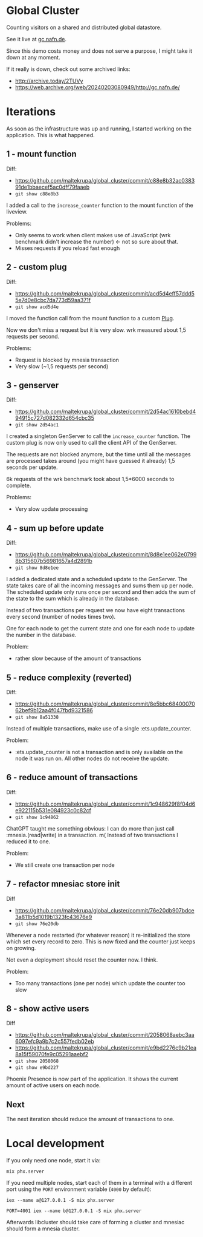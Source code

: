 # Global Cluster

Counting visitors on a shared and distributed global datastore.

See it live at [gc.nafn.de](http://gc.nafn.de).

Since this demo costs money and does not serve a purpose, I might take it down
at any moment.

If it really is down, check out some archived links:
- http://archive.today/2TUVy
- https://web.archive.org/web/20240203080949/http://gc.nafn.de/

# Iterations

As soon as the infrastructure was up and running, I started working on the
application. This is what happened.

## 1 - mount function

Diff:
- https://github.com/maltekrupa/global_cluster/commit/c88e8b32ac038391de1bbaecef5ac0dff79faaeb
- `git show c88e8b3`

I added a call to the `increase_counter` function to the mount function of the liveview.

Problems:
- Only seems to work when client makes use of JavaScript (wrk benchmark didn't increase the number) <- not so sure about that.
- Misses requests if you reload fast enough

## 2 - custom plug

Diff:
- https://github.com/maltekrupa/global_cluster/commit/acd5d4eff57ddd55e7d0e8cbc7da773d59aa371f
- `git show acd5d4e`

I moved the function call from the mount function to a custom [Plug](https://hexdocs.pm/phoenix/plug.html).

Now we don't miss a request but it is very slow. wrk measured about 1,5 requests per second.

Problems:
- Request is blocked by mnesia transaction
- Very slow (~1,5 requests per second)

## 3 - genserver

Diff:
- https://github.com/maltekrupa/global_cluster/commit/2d54ac1610bebd494915c727d082332d654cbc35
- `git show 2d54ac1`

I created a singleton GenServer to call the `increase_counter` function. The custom plug is now only used to call the client API of the GenServer.

The requests are not blocked anymore, but the time until all the messages are processed takes around (you might have guessed it already) 1,5 seconds per update.

6k requests of the wrk benchmark took about 1,5*6000 seconds to complete.

Problems:
- Very slow update processing

## 4 - sum up before update

Diff:
- https://github.com/maltekrupa/global_cluster/commit/8d8e1ee062e07998b315607b56981657a4d2891b
- `git show 8d8e1ee`

I added a dedicated state and a scheduled update to the GenServer.
The state takes care of all the incoming messages and sums them up per node. The scheduled update only runs once per second and then adds the sum of the state to the sum which is already in the database.

Instead of two transactions per request we now have eight transactions every second (number of nodes times two).

One for each node to get the current state and one for each node to update the number in the database.

Problem:
- rather slow because of the amount of transactions

## 5 - reduce complexity (reverted)

Diff:
- https://github.com/maltekrupa/global_cluster/commit/8e5bbc6840007062bef9b12aa4f047fbd9321586
- `git show 8a51338`

Instead of multiple transactions, make use of a single :ets.update_counter.

Problem:
- :ets.update_counter is not a transaction and is only available on the node it
  was run on. All other nodes do not receive the update.

## 6 - reduce amount of transactions

Diff:
- https://github.com/maltekrupa/global_cluster/commit/1c948629f8f04d6e922115b531e084923c0c82cf
- `git show 1c94862`

ChatGPT taught me something obvious: I can do more than just call :mnesia.(read|write) in a transaction. m(
Instead of two transactions I reduced it to one.

Problem:
- We still create one transaction per node

## 7 - refactor mnesiac store init

Diff
- https://github.com/maltekrupa/global_cluster/commit/76e20db907bdce3a811b5d1019b1323fc43676e9
- `git show 76e20db`

Whenever a node restarted (for whatever reason) it re-initialized the store
which set every record to zero. This is now fixed and the counter just keeps on growing.

Not even a deployment should reset the counter now. I think.

Problem:
- Too many transactions (one per node) which update the counter too slow

## 8 - show active users

Diff
- https://github.com/maltekrupa/global_cluster/commit/2058068aebc3aa6097efc9a9b7c2c557fedb02eb
- https://github.com/maltekrupa/global_cluster/commit/e9bd2276c9b21ea8a15f59070fe9c05291aaebf2
- `git show 2058068`
- `git show e9bd227`

Phoenix Presence is now part of the application. It shows the current amount of
active users on each node.

## Next

The next iteration should reduce the amount of transactions to one.

# Local development

If you only need one node, start it via:

```
mix phx.server
```

If you need multiple nodes, start each of them in a terminal with a different
port using the `PORT` environment variable (`4000` by default):

```
iex --name a@127.0.0.1 -S mix phx.server
```

```
PORT=4001 iex --name b@127.0.0.1 -S mix phx.server
```

Afterwards libcluster should take care of forming a cluster and mnesiac should
form a mnesia cluster.
